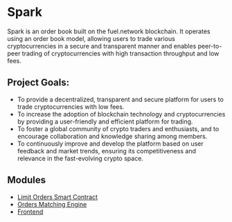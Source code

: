 # Spark   

Spark is an order book built on the fuel.network blockchain. It operates using an order book model, allowing users to trade various cryptocurrencies in a secure and transparent manner and enables peer-to-peer trading of cryptocurrencies with high transaction throughput and low fees.

##   Project Goals: 
- To provide a decentralized, transparent and secure platform for users to trade cryptocurrencies with low fees.
- To increase the adoption of blockchain technology and cryptocurrencies by providing a user-friendly and efficient platform for trading.
- To foster a global community of crypto traders and enthusiasts, and to encourage collaboration and knowledge sharing among members.
- To continuously improve and develop the platform based on user feedback and market trends, ensuring its competitiveness and relevance in the fast-evolving crypto space.


## Modules
 - [Limit Orders Smart Contract](https://github.com/sway-gang/sway-exchange/tree/master/contract)
 - [Orders Matching Engine](https://github.com/sway-gang/sway-exchange/tree/master/services/matcher)
 - [Frontend](https://github.com/sway-gang/sway-exchange/blob/master/frontend/README.md)
